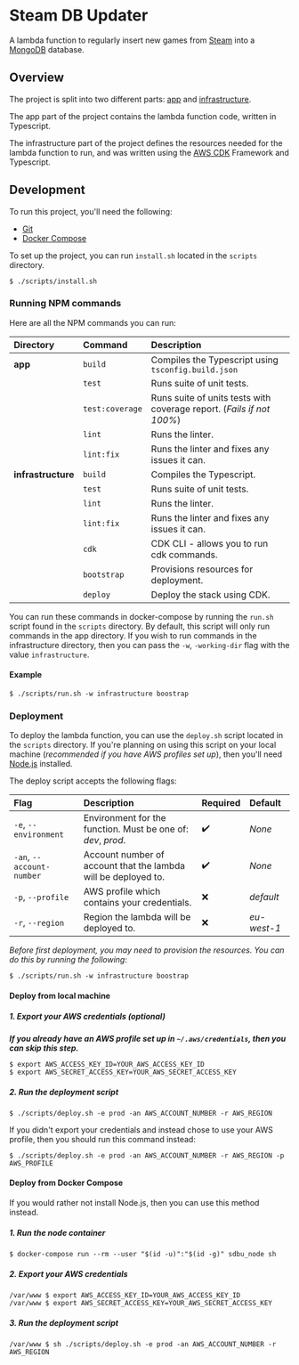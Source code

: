 # Steam DB Updater

A lambda function to regularly insert new games from [Steam](https://store.steampowered.com/) into a 
[MongoDB](https://www.mongodb.com/) database.

## Overview

The project is split into two different parts: [app](https://github.com/MattJarman/steam-db-updater/tree/master/app) 
and [infrastructure](https://github.com/MattJarman/steam-db-updater/tree/master/infrastructure).

The app part of the project contains the lambda function code, written in Typescript.

The infrastructure part of the project defines the resources needed for the lambda function to run, and was written 
using the [AWS CDK](https://docs.aws.amazon.com/cdk/latest/guide/home.html) Framework
and Typescript.

## Development
To run this project, you'll need the following:

* [Git](https://git-scm.com/downloads)
* [Docker Compose](https://docs.docker.com/compose/)

To set up the project, you can run `install.sh` located in the `scripts` directory. 

```
$ ./scripts/install.sh
```

### Running NPM commands

Here are all the NPM commands you can run:

|  Directory         | Command         | Description                                                           |                                                                             
|:-------------------|:----------------|:----------------------------------------------------------------------|
| **app**            | `build`         | Compiles the Typescript using `tsconfig.build.json`                   | 
|                    | `test`          | Runs suite of unit tests.                                             | 
|                    | `test:coverage` | Runs suite of units tests with coverage report. (*Fails if not 100%*) | 
|                    | `lint`          | Runs the linter.                                                      |
|                    | `lint:fix`      | Runs the linter and fixes any issues it can.                          |
| **infrastructure** | `build`         | Compiles the Typescript.                                              |
|                    | `test`          | Runs suite of unit tests.                                             |
|                    | `lint`          | Runs the linter.                                                      |
|                    | `lint:fix`      | Runs the linter and fixes any issues it can.                          |
|                    | `cdk`           | CDK CLI - allows you to run cdk commands.                             |
|                    | `bootstrap`     | Provisions resources for deployment.                                  |
|                    | `deploy`        | Deploy the stack using CDK.                                           |

You can run these commands in docker-compose by running the `run.sh` script found in the `scripts` directory. By default, 
this script will only run commands in the app directory. If you wish to run commands in the infrastructure directory,
then you can pass the `-w`, `-working-dir` flag with the value `infrastructure`. 

#### Example

```
$ ./scripts/run.sh -w infrastructure boostrap
```

### Deployment

To deploy the lambda function, you can use the `deploy.sh` script located in the `scripts` directory. If you're planning
on using this script on your local machine (*recommended if you have AWS profiles set up*), then you'll need
[Node.js](https://nodejs.org/en/) installed.

The deploy script accepts the following flags:

| Flag                       | Description                                                                                       | Required         | Default    |
|:---------------------------|:--------------------------------------------------------------------------------------------------|:-----------------|:-----------|
| `-e`, `--environment`      | Environment for the function. Must be one of: *dev*, *prod*.                                      |:heavy_check_mark:| *None*     |
| `-an`, `--account-number`  | Account number of account that the lambda will be deployed to.                                    |:heavy_check_mark:| *None*     |
| `-p`, `--profile`          | AWS profile which contains your credentials.                                                      |:x:               | *default*  |
| `-r`, `--region`           | Region the lambda will be deployed to.                                                            |:x:               | *eu-west-1*|

*Before first deployment, you may need to provision the resources. You can do this by running the
following*:

```
$ ./scripts/run.sh -w infrastructure boostrap
```

#### Deploy from local machine

##### 1. Export your AWS credentials (optional)

***If you already have an AWS profile set up in `~/.aws/credentials`, then you can skip this step.***

```
$ export AWS_ACCESS_KEY_ID=YOUR_AWS_ACCESS_KEY_ID
$ export AWS_SECRET_ACCESS_KEY=YOUR_AWS_SECRET_ACCESS_KEY
```

##### 2. Run the deployment script
```
$ ./scripts/deploy.sh -e prod -an AWS_ACCOUNT_NUMBER -r AWS_REGION
```

If you didn't export your credentials and instead chose to use your AWS profile, then you should run this command 
instead:

```
$ ./scripts/deploy.sh -e prod -an AWS_ACCOUNT_NUMBER -r AWS_REGION -p AWS_PROFILE
```

#### Deploy from Docker Compose

If you would rather not install Node.js, then you can use this method instead.

##### 1. Run the node container

```
$ docker-compose run --rm --user "$(id -u)":"$(id -g)" sdbu_node sh
```

##### 2. Export your AWS credentials
```
/var/www $ export AWS_ACCESS_KEY_ID=YOUR_AWS_ACCESS_KEY_ID
/var/www $ export AWS_SECRET_ACCESS_KEY=YOUR_AWS_SECRET_ACCESS_KEY
```

##### 3. Run the deployment script
```
/var/www $ sh ./scripts/deploy.sh -e prod -an AWS_ACCOUNT_NUMBER -r AWS_REGION
```
